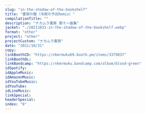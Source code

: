 ```yaml
---
slug: "in-the-shadow-of-the-bookshelf"
title: "書架の翳（冷雨の予兆Remix）"
compilationTitle: ""
description: "ナカムラ書房 第十一曲集"
jacket: "./20211031-in-the-shadow-of-the-bookshelf.webp"
format: "other"
project: "other"
projectCustom: "ナカムラ書房"
date: "2021/10/31"
copy:
linkBoothCD: "https://nkmrmuku69.booth.pm/items/3379037"
linkBoothDL:
linkBandcamp: "https://nkmrmuku.bandcamp.com/album/blood-green"
idSpotify:
idAppleMusic:
idAmazonMusic:
idYouTubeMusic:
idYouTube:
idLineMusic:
linkSpecial:
headerSpecial:
index: "0"
---
```


